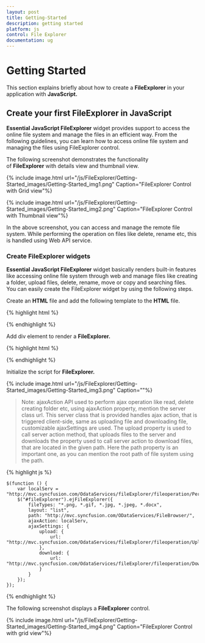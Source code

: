 ```yaml
---
layout: post
title: Getting-Started
description: getting started
platform: js
control: File Explorer
documentation: ug
---
```


# Getting Started

This section explains briefly about how to create a **FileExplorer** in your application with **JavaScript.**

## Create your first FileExplorer in JavaScript

**Essential JavaScript FileExplorer** widget provides support to access the online file system and manage the files in an efficient way. From the following guidelines, you can learn how to access online file system and managing the files using FileExplorer control.

The following screenshot demonstrates the functionality of **FileExplorer** with details view and thumbnail view.

{% include image.html url="/js/FileExplorer/Getting-Started_images/Getting-Started_img1.png" Caption="FileExplorer Control with Grid view"%}



{% include image.html url="/js/FileExplorer/Getting-Started_images/Getting-Started_img2.png" Caption="FileExplorer Control with Thumbnail view"%}

In the above screenshot, you can access and manage the remote file system. While performing the operation on files like delete, rename etc, this is handled using Web API service.

### Create FileExplorer widgets



**Essential JavaScript FileExplorer** widget basically renders built-in features like accessing online file system through web and manage files like creating a folder, upload files, delete, rename, move or copy and searching files.  You can easily create the FileExplorer widget by using the following steps.

Create an **HTML** file and add the following template to the **HTML** file.



{% highlight html %}

<!doctype html>
<html>
<head>
    <title>Essential Studio for JavaScript :FileExplorer</title>
    <meta name="viewport" content="width=device-width, initial-scale=1.0" charset="utf-8" />
    <link href="http://cdn.syncfusion.com/13.1.0.21/js/web/flat-azure/ej.web.all.min.css" rel="stylesheet" />      
    <script src=" http://cdn.syncfusion.com/js/assets/external/jquery-1.10.2.min.js "></script>
    <script src=" http://cdn.syncfusion.com/js/assets/external/jquery.globalize.min.js "></script>
    <script src=" http://cdn.syncfusion.com/js/assets/external/jquery.easing.1.3.min.js "></script>
    <script src=" http://cdn.syncfusion.com/js/assets/external/jsrender.min.js "></script>
    <script src="http://cdn.syncfusion.com/13.1.0.21/js/web/ej.web.all.min.js"> </script>    
</head>
<body>
    <!--add your FileExplorer elements here-->
    <!--add your Script section at here-->
    <!--add your CSS section at here-->    
</body>
</html>

{% endhighlight %}



Add div element to render a **FileExplorer.**



{% highlight html %}

<div id="fileExplorer"></div>


{% endhighlight %}



Initialize the script for **FileExplorer.**

 {% include image.html url="/js/FileExplorer/Getting-Started_images/Getting-Started_img3.png" Caption=""%}

> Note: ajaxAction API used to perform ajax operation like read, delete creating folder etc, using ajaxAction property, mention the server class url. This server class that is provided handles ajax action, that is triggered client-side, same as uploading file and downloading file, customizable ajaxSettings are used. The upload property is used to call server action method, that uploads files to the server and downloads the property used to call server action to download files, that are located in the given path.  Here the path property is an important one, as you can mention the root path of file system using the path.



{% highlight js %}



    $(function () {
        var localServ = "http://mvc.syncfusion.com/OdataServices/fileExplorer/fileoperation/PerformAction";
        $("#fileExplorer").ejFileExplorer({
            fileTypes: "*.png, *.gif, *.jpg, *.jpeg, *.docx",
            layout: "list",
            path: "http://mvc.syncfusion.com/ODataServices/FileBrowser/",
            ajaxAction: localServ,
            ajaxSettings: {
                upload: {
                    url: "http://mvc.syncfusion.com/OdataServices/fileExplorer/fileoperation/Upload{0}"
                },
                download: {
                    url: "http://mvc.syncfusion.com/OdataServices/fileExplorer/fileoperation/Download{0}"
                }
            }
        });
    });




{% endhighlight %}



The following screenshot displays a **FileExplorer** control.



{% include image.html url="/js/FileExplorer/Getting-Started_images/Getting-Started_img4.png" Caption="FileExplorer Control with grid view"%}

